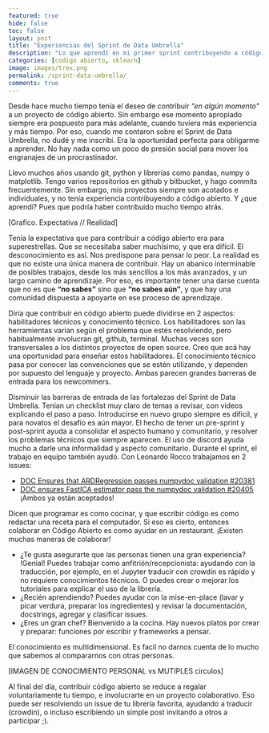 ```yaml
---
featured: true
hide: false
toc: false
layout: post
title: "Experiencias del Sprint de Data Umbrella"
description: "Lo que aprendí en mi primer sprint contribuyendo a código abierto."
categories: [codigo abierto, sklearn]
image: images/trex.png
permalink: /sprint-data-umbrella/
comments: true
---
```


Desde hace mucho tiempo tenía el deseo de contribuir _“en algún momento”_ a un proyecto de código abierto. Sin embargo ese momento apropiado siempre era pospuesto para más adelante, cuando tuviera más experiencia y más tiempo. Por eso, cuando me contaron sobre el Sprint de Data Umbrella, no dudé y me inscribí. Era la oportunidad perfecta para obligarme a aprender. No hay nada como un poco de presión social para mover los engranajes de un procrastinador. 

Llevo muchos años usando git, python y librerías como pandas, numpy o matplotlib. Tengo varios repositorios en github y bitbucket, y hago commits frecuentemente. Sin embargo, mis proyectos siempre son acotados e individuales, y no tenía experiencia contribuyendo a código abierto. Y ¿que aprendí? Pues que podría haber contribuido mucho tiempo atrás.

[Grafico. Expectativa // Realidad]

Tenía la expectativa que para contribuir a código abierto era para superestrellas. Que se necesitaba saber muchísimo, y que era difícil. El desconocimiento es así. Nos predispone para pensar lo peor. La realidad es que no existe una única manera de contribuir. Hay un abanico interminable de posibles trabajos, desde los más sencillos a los más avanzados, y un largo camino de aprendizaje. Por eso, es importante tener una darse cuenta que no es que **“no sabes”** sino que **“no sabes aún”**, y que hay una comunidad dispuesta a apoyarte en ese proceso de aprendizaje.

Diría que contribuir en código abierto puede dividirse en 2 aspectos: habilitadores técnicos y conocimiento técnico. Los habilitadores son las herramientas varían según el problema que estés resolviendo, pero habitualmente involucran git, github, terminal. Muchas veces son transversales a los distintos proyectos de open source. Creo que acá hay una oportunidad para enseñar estos habilitadores. El conocimiento técnico pasa por conocer las convenciones que se estén utilizando, y dependen por supuesto del lenguaje y proyecto. Ambas parecen grandes barreras de entrada para los newcommers.

Disminuir las barreras de entrada de las fortalezas del Sprint de Data Umbrella. Tenían un checklist muy claro de temas a revisar, con videos explicando el paso a paso. Introducirse en nuevo grupo siempre es dificil, y para novatos el desafío es aún mayor. El hecho de tener un pre-sprint y post-sprint ayuda a consolidar el aspecto humano y comunitario, y resolver los problemas técnicos que siempre aparecen. El uso de discord ayuda mucho a darle una informalidad y aspecto comunitario.
Durante el sprint, el trabajo en equipo también ayudó. Con Leonardo Rocco trabajamos en 2 issues: 
* [DOC Ensures that ARDRegression passes numpydoc validation #20381](https://github.com/scikit-learn/scikit-learn/pull/20381)
* [DOC ensures FastICA estimator pass the numpydoc validation #20405](https://github.com/scikit-learn/scikit-learn/pull/20405) 
¡Ambos ya están aceptados!

Dicen que programar es como cocinar, y que escribir código es como redactar una receta para el computador. Si eso es cierto, entonces colaborar en Código Abierto es como ayudar en un restaurant. ¡Existen muchas maneras de colaborar! 
* ¿Te gusta asegurarte que las personas tienen una gran experiencia? !Genial! Puedes trabajar como anfitrión/recepcionista: ayudando con la traducción, por ejemplo, en el Jupyter traducir con crowdin es rápido y no requiere conocimientos técnicos. O puedes crear o mejorar los tutoriales para explicar el uso de la librería. 
* ¿Recién aprendiendo? Puedes ayudar con la mise-en-place (lavar y picar verdura, preparar los ingredientes) y revisar la documentación, docstrings, agregar y clasificar issues. 
* ¿Eres un gran chef? Bienvenido a la cocina. Hay nuevos platos por crear y preparar: funciones por escribir y frameworks a pensar. 

El conocimiento es multidimensional. Es facil no darnos cuenta de lo mucho que sabemos al compararnos con otras personas.

[IMAGEN DE CONOCIMIENTO PERSONAL vs MUTIPLES circulos]  

Al final del día, contribuir código abierto se reduce a regalar voluntariamente tu tiempo, e involucrarte en un proyecto colaborativo. Eso puede ser resolviendo un issue de tu librería favorita, ayudando a traducir (crowdin), o incluso escribiendo un simple post invitando a otros a participar ;).

